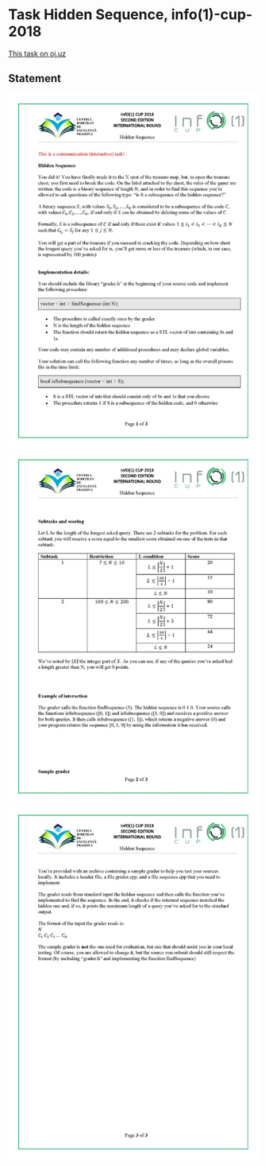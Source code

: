 # Task Hidden Sequence, info(1)-cup-2018
[This task on oj.uz](https://oj.uz/problem/view/info1cup18_hidden)
## Statement
![statement Page 1](https://github.com/BagritsevichStepan/info1-cup/blob/main/Hidden%20Sequence/statement%20in%20jpg/statement%20page%201.jpg?raw=true)
![statement Page 2](https://github.com/BagritsevichStepan/info1-cup/blob/main/Hidden%20Sequence/statement%20in%20jpg/statement%20page%202.jpg?raw=true)
![statement Page 3](https://github.com/BagritsevichStepan/info1-cup/blob/main/Hidden%20Sequence/statement%20in%20jpg/statement%20page%203.jpg?raw=true)
